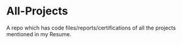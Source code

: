 # All-Projects
A repo which has code files/reports/certifications of all the projects mentioned in my Resume.
